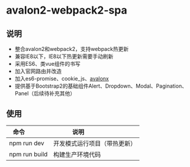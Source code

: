 # avalon2-webpack2-spa

## 说明
* 整合avalon2和webpack2，支持webpack热更新
* 兼容IE8以下，IE8以下热更新需要手动刷新
* 采用ES6、类vue组件的书写
* 加入官网路由并改造
* 加入es6-promise、cookie_js、[avalonx](https://github.com/hmhao/avalonx)
* 提供基于Bootstrap2的基础组件Alert、Dropdown、Modal、Pagination、Panel（后续待补充其他）

## 使用
| 命令             | 说明                       |
| ---------------- | ------------------------- |
| npm run dev      | 开发模式运行项目（带热更新） |
| npm run build    | 构建生产环境代码            |
